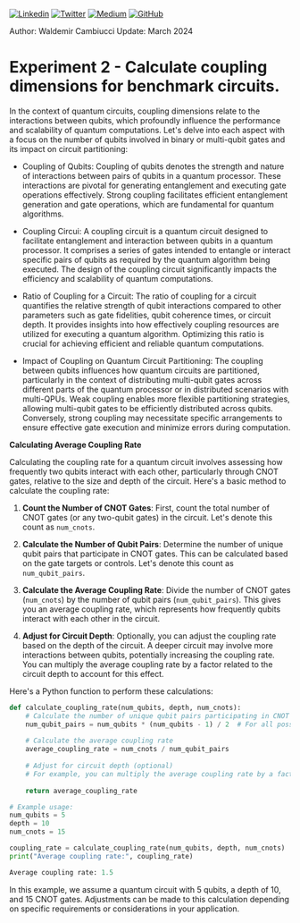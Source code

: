 
[![Linkedin](https://img.shields.io/badge/LinkedIn-0077B5?style=for-the-badge&logo=linkedin&logoColor=white)](https://www.linkedin.com/in/wcamb/)
[![Twitter](https://img.shields.io/badge/Twitter-1DA1F2?style=for-the-badge&logo=twitter&logoColor=white)](https://twitter.com/wcambiuc)
[![Medium](https://img.shields.io/badge/Medium-12100E?style=for-the-badge&logo=medium&logoColor=white)](https://medium.com/@waldemircambiucci)
[![GitHub](https://img.shields.io/badge/GitHub-100000?style=for-the-badge&logo=github&logoColor=white)](https://github.com/waldemircambiucci/)

Author: Waldemir Cambiucci
Update: March 2024

# Experiment 2 - Calculate coupling dimensions for benchmark circuits. 

In the context of quantum circuits, coupling dimensions relate to the interactions between qubits, which profoundly influence the performance and scalability of quantum computations. Let's delve into each aspect with a focus on the number of qubits involved in binary or multi-qubit gates and its impact on circuit partitioning:

- Coupling of Qubits: Coupling of qubits denotes the strength and nature of interactions between pairs of qubits in a quantum processor. These interactions are pivotal for generating entanglement and executing gate operations effectively. Strong coupling facilitates efficient entanglement generation and gate operations, which are fundamental for quantum algorithms.

- Coupling Circui: A coupling circuit is a quantum circuit designed to facilitate entanglement and interaction between qubits in a quantum processor. It comprises a series of gates intended to entangle or interact specific pairs of qubits as required by the quantum algorithm being executed. The design of the coupling circuit significantly impacts the efficiency and scalability of quantum computations.

- Ratio of Coupling for a Circuit: The ratio of coupling for a circuit quantifies the relative strength of qubit interactions compared to other parameters such as gate fidelities, qubit coherence times, or circuit depth. It provides insights into how effectively coupling resources are utilized for executing a quantum algorithm. Optimizing this ratio is crucial for achieving efficient and reliable quantum computations.

- Impact of Coupling on Quantum Circuit Partitioning: The coupling between qubits influences how quantum circuits are partitioned, particularly in the context of distributing multi-qubit gates across different parts of the quantum processor or in distributed scenarios with multi-QPUs. Weak coupling enables more flexible partitioning strategies, allowing multi-qubit gates to be efficiently distributed across qubits. Conversely, strong coupling may necessitate specific arrangements to ensure effective gate execution and minimize errors during computation.

**Calculating Average Coupling Rate**

Calculating the coupling rate for a quantum circuit involves assessing how frequently two qubits interact with each other, particularly through CNOT gates, relative to the size and depth of the circuit. Here's a basic method to calculate the coupling rate:

1. **Count the Number of CNOT Gates**: First, count the total number of CNOT gates (or any two-qubit gates) in the circuit. Let's denote this count as `num_cnots`.

2. **Calculate the Number of Qubit Pairs**: Determine the number of unique qubit pairs that participate in CNOT gates. This can be calculated based on the gate targets or controls. Let's denote this count as `num_qubit_pairs`.

3. **Calculate the Average Coupling Rate**: Divide the number of CNOT gates (`num_cnots`) by the number of qubit pairs (`num_qubit_pairs`). This gives you an average coupling rate, which represents how frequently qubits interact with each other in the circuit.

4. **Adjust for Circuit Depth**: Optionally, you can adjust the coupling rate based on the depth of the circuit. A deeper circuit may involve more interactions between qubits, potentially increasing the coupling rate. You can multiply the average coupling rate by a factor related to the circuit depth to account for this effect.

Here's a Python function to perform these calculations:

```python
def calculate_coupling_rate(num_qubits, depth, num_cnots):
    # Calculate the number of unique qubit pairs participating in CNOT gates
    num_qubit_pairs = num_qubits * (num_qubits - 1) / 2  # For all possible pairs
    
    # Calculate the average coupling rate
    average_coupling_rate = num_cnots / num_qubit_pairs
    
    # Adjust for circuit depth (optional)
    # For example, you can multiply the average coupling rate by a factor related to the circuit depth
    
    return average_coupling_rate

# Example usage:
num_qubits = 5
depth = 10
num_cnots = 15

coupling_rate = calculate_coupling_rate(num_qubits, depth, num_cnots)
print("Average coupling rate:", coupling_rate)

Average coupling rate: 1.5
```

In this example, we assume a quantum circuit with 5 qubits, a depth of 10, and 15 CNOT gates. Adjustments can be made to this calculation depending on specific requirements or considerations in your application.
